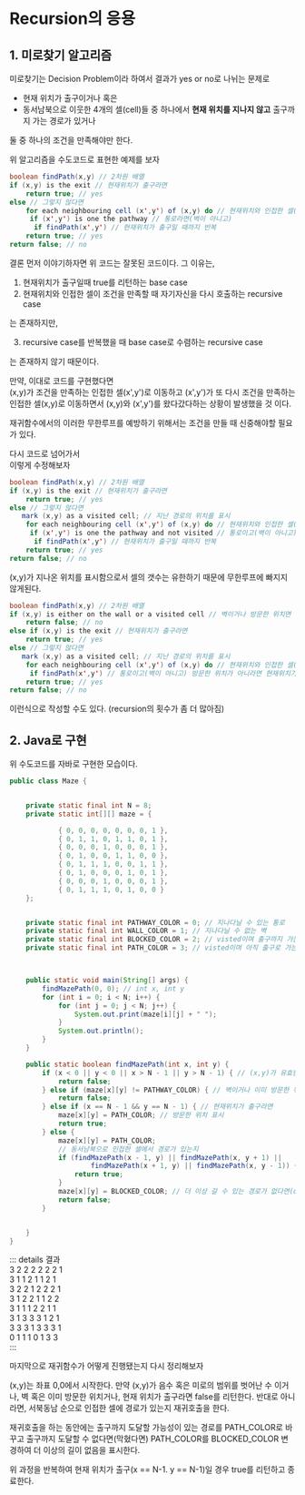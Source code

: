 Recursion의 응용 <Badge text="song" />
=============



## 1. 미로찾기 알고리즘

미로찾기는 Decision Problem이라 하여서
결과가 yes or no로 나뉘는 문제로

- 현재 위치가 출구이거나 혹은
- 동서남북으로 이웃한 4개의 셀(cell)들 중 하나에서 **현재 위치를 지나지 않고** 출구까지 가는 경로가 있거나

둘 중 하나의 조건을 만족해야만 한다.


위 알고리즘을 수도코드로 표현한 예제를 보자

```java
boolean findPath(x,y) // 2차원 배열
if (x,y) is the exit // 현재위치가 출구라면
    return true; // yes
else // 그렇지 않다면 
    for each neighbouring cell (x',y') of (x,y) do // 현재위치와 인접한 셀(x', y')이
     if (x',y') is one the pathway // 통로라면(벽이 아니고) 
      if findPath(x',y') // 현재위치가 출구일 때까지 반복
    return true; // yes
return false; // no
```

결론 먼저 이야기하자면 위 코드는 잘못된 코드이다.
그 이유는,

1. 현재위치가 출구일때 true를 리턴하는 base case
2. 현재위치와 인접한 셀이 조건을 만족할 때 자기자신을 다시 호출하는 recursive case

는 존재하지만,

3. recursive case를 반복했을 때 base case로 수렴하는 recursive case

는 존재하지 않기 때문이다.

만약, 이대로 코드를 구현했다면   
(x,y)가 조건을 만족하는 인접한 셀(x',y')로 이동하고 (x',y')가 또 다시 조건을 만족하는 인접한 셀(x,y)로 이동하면서
(x,y)와 (x',y')를 왔다갔다하는 상황이 발생했을 것 이다.

재귀함수에서의 이러한 무한루프를 예방하기 위해서는 조건을 만들 때 신중해야할 필요가 있다.

다시 코드로 넘어가서  
이렇게 수정해보자

```java
boolean findPath(x,y) // 2차원 배열
if (x,y) is the exit // 현재위치가 출구라면
    return true; // yes
else // 그렇지 않다면 
   mark (x,y) as a visited cell; // 지난 경로의 위치를 표시
    for each neighbouring cell (x',y') of (x,y) do // 현재위치와 인접한 셀(x', y')이
     if (x',y') is one the pathway and not visited // 통로이고(벽이 아니고) 방문한 위치가 아니라면
      if findPath(x',y') // 현재위치가 출구일 때까지 반복
    return true; // yes
return false; // no
```

(x,y)가 지나온 위치를 표시함으로서 셀의 갯수는 유한하기 때문에 무한루프에 빠지지 않게된다.


```java
boolean findPath(x,y) // 2차원 배열
if (x,y) is either on the wall or a visited cell // 벽이거나 방문한 위치면
    return false; // no
else if (x,y) is the exit // 현재위치가 출구라면
    return true; // yes
else // 그렇지 않다면 
   mark (x,y) as a visited cell; // 지난 경로의 위치를 표시
    for each neighbouring cell (x',y') of (x,y) do // 현재위치와 인접한 셀(x', y')이
     if findPath(x',y') // 통로이고(벽이 아니고) 방문한 위치가 아니라면 현재위치가 출구일 때까지 반복
    return true; // yes
return false; // no
```

이런식으로 작성할 수도 있다. (recursion의 횟수가 좀 더 많아짐)


## 2. Java로 구현

위 수도코드를 자바로 구현한 모습이다.

```java
public class Maze {


    private static final int N = 8;
    private static int[][] maze = {

            { 0, 0, 0, 0, 0, 0, 0, 1 },
            { 0, 1, 1, 0, 1, 1, 0, 1 },
            { 0, 0, 0, 1, 0, 0, 0, 1 },
            { 0, 1, 0, 0, 1, 1, 0, 0 },
            { 0, 1, 1, 1, 0, 0, 1, 1 },
            { 0, 1, 0, 0, 0, 1, 0, 1 },
            { 0, 0, 0, 1, 0, 0, 0, 1 },
            { 0, 1, 1, 1, 0, 1, 0, 0 }
    };


    private static final int PATHWAY_COLOR = 0; // 지나다닐 수 있는 통로
    private static final int WALL_COLOR = 1; // 지나다닐 수 없는 벽
    private static final int BLOCKED_COLOR = 2; // visted이며 출구까지 가는 경로가 막혀있는 셀
    private static final int PATH_COLOR = 3; // visted이며 아직 출구로 가는 경로가 될 가능성이 있는 셀



    public static void main(String[] args) {
        findMazePath(0, 0); // int x, int y
        for (int i = 0; i < N; i++) {
            for (int j = 0; j < N; j++) {
                System.out.print(maze[i][j] + " ");
            }
            System.out.println();
        }
    }

    public static boolean findMazePath(int x, int y) {
        if (x < 0 || y < 0 || x > N - 1 || y > N - 1) { // (x,y)가 유효한 범위인지 확인
            return false;
        } else if (maze[x][y] != PATHWAY_COLOR) { // 벽이거나 이미 방문한 위치거나 
            return false;
        } else if (x == N - 1 && y == N - 1) { // 현재위치가 출구라면
            maze[x][y] = PATH_COLOR; // 방문한 위치 표시
            return true;
        } else {
            maze[x][y] = PATH_COLOR;
            // 동서남북으로 인접한 셀에서 경로가 있는지
            if (findMazePath(x - 1, y) || findMazePath(x, y + 1) ||
                    findMazePath(x + 1, y) || findMazePath(x, y - 1)) {
                return true;
            }
            maze[x][y] = BLOCKED_COLOR; // 더 이상 갈 수 있는 경로가 없다면(dead end)
            return false;
        }


    }
}
```

::: details 결과     
3 2 2 2 2 2 2 1   
3 1 1 2 1 1 2 1    
3 2 2 1 2 2 2 1    
3 1 2 2 1 1 2 2    
3 1 1 1 2 2 1 1    
3 1 3 3 3 1 2 1    
3 3 3 1 3 3 3 1    
0 1 1 1 0 1 3 3         
:::


마지막으로 재귀함수가 어떻게 진행됐는지 다시 정리해보자

(x,y)는 좌표 0,0에서 시작한다. 만약 (x,y)가 음수 혹은 미로의 범위를 벗어난 수 이거나, 벽 혹은 이미 방문한 위치거나, 현재 위치가 출구라면 false를 리턴한다. 반대로 아니라면, 서북동남 순으로 인접한 셀에 경로가 있는지 재귀호출을 한다.

재귀호출을 하는 동안에는 출구까지 도달할 가능성이 있는 경로를 PATH_COLOR로 바꾸고 출구까지 도달할 수 없다면(막혔다면) PATH_COLOR를 BLOCKED_COLOR 변경하여 더 이상의 길이 없음을 표시한다.   

위 과정을 반복하여 현재 위치가 출구(x == N-1. y == N-1)일 경우 true를 리턴하고 종료한다.